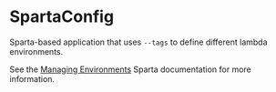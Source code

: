 # SpartaConfig
Sparta-based application that uses `--tags` to define different lambda environments.

See the [Managing Environments](http://gosparta.io/docs/application/environments/) Sparta documentation for more information.